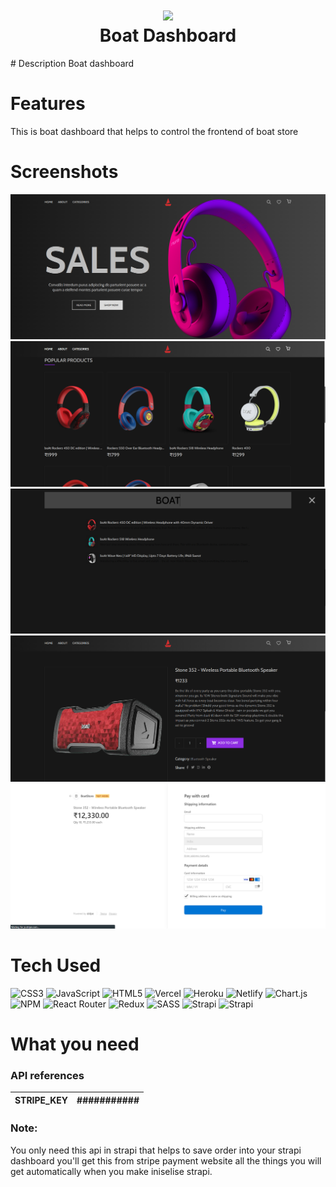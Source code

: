 <div align="center">
      <h1> <img src="dashboard" width="80px"><br/>Boat Dashboard</h1>
     </div>
# Description
Boat dashboard

# Features
This is boat dashboard that helps to control the frontend of boat store
# Screenshots
 <img src="https://github.com/AmanTrivedi1/BoatClient/blob/main/public/Screenshot%202023-05-27%20191552.png"> <img src="https://github.com/AmanTrivedi1/BoatClient/blob/main/public/Screenshot%202023-05-27%20191605.png"> <img src="https://github.com/AmanTrivedi1/BoatClient/blob/main/public/Screenshot%202023-05-27%20191622.png"> <img src="https://github.com/AmanTrivedi1/BoatClient/blob/main/public/Screenshot%202023-05-27%20191636.png"> <img src="https://github.com/AmanTrivedi1/BoatClient/blob/main/public/Screenshot%202023-05-27%20191709.png">
# Tech Used
 ![CSS3](https://img.shields.io/badge/css3-%231572B6.svg?style=for-the-badge&logo=css3&logoColor=white) ![JavaScript](https://img.shields.io/badge/javascript-%23323330.svg?style=for-the-badge&logo=javascript&logoColor=%23F7DF1E) ![HTML5](https://img.shields.io/badge/html5-%23E34F26.svg?style=for-the-badge&logo=html5&logoColor=white) ![Vercel](https://img.shields.io/badge/vercel-%23000000.svg?style=for-the-badge&logo=vercel&logoColor=white) ![Heroku](https://img.shields.io/badge/heroku-%23430098.svg?style=for-the-badge&logo=heroku&logoColor=white) ![Netlify](https://img.shields.io/badge/netlify-%23000000.svg?style=for-the-badge&logo=netlify&logoColor=#00C7B7) ![Chart.js](https://img.shields.io/badge/chart.js-F5788D.svg?style=for-the-badge&logo=chart.js&logoColor=white) ![NPM](https://img.shields.io/badge/NPM-%23000000.svg?style=for-the-badge&logo=npm&logoColor=white) ![React Router](https://img.shields.io/badge/React_Router-CA4245?style=for-the-badge&logo=react-router&logoColor=white) ![Redux](https://img.shields.io/badge/redux-%23593d88.svg?style=for-the-badge&logo=redux&logoColor=white) ![SASS](https://img.shields.io/badge/SASS-hotpink.svg?style=for-the-badge&logo=SASS&logoColor=white) ![Strapi](https://img.shields.io/badge/strapi-%232E7EEA.svg?style=for-the-badge&logo=strapi&logoColor=white) ![Strapi](https://img.shields.io/badge/strapi-%232E7EEA.svg?style=for-the-badge&logo=strapi&logoColor=white)
      
# What you need
###  API references
| STRIPE_KEY | ###########|
| ----------- | ----------- |
### Note:
You only need this api in strapi that helps to save order into your strapi dashboard you'll get this from stripe payment website all the things you will get automatically when you make iniselise strapi.

    
